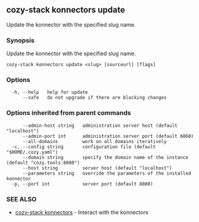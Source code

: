 ## cozy-stack konnectors update

Update the konnector with the specified slug name.

### Synopsis

Update the konnector with the specified slug name.

```
cozy-stack konnectors update <slug> [sourceurl] [flags]
```

### Options

```
  -h, --help   help for update
      --safe   do not upgrade if there are blocking changes
```

### Options inherited from parent commands

```
      --admin-host string   administration server host (default "localhost")
      --admin-port int      administration server port (default 6060)
      --all-domains         work on all domains iteratively
  -c, --config string       configuration file (default "$HOME/.cozy.yaml")
      --domain string       specify the domain name of the instance (default "cozy.tools:8080")
      --host string         server host (default "localhost")
      --parameters string   override the parameters of the installed konnector
  -p, --port int            server port (default 8080)
```

### SEE ALSO

* [cozy-stack konnectors](cozy-stack_konnectors.md)	 - Interact with the konnectors

